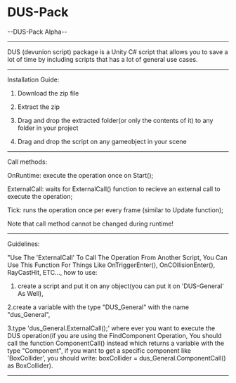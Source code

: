 # DUS-Pack

--DUS-Pack Alpha--


----------------------------

DUS (devunion script) package is a Unity C# script that allows you to save a lot of time by including scripts that has a lot of general use cases.

----------------------------

Installation Guide:

1. Download the zip file

2. Extract the zip 

3. Drag and drop the extracted folder(or only the contents of it) to any folder in your project

4. Drag and drop the script on any gameobject in your scene

----------------------------

Call methods:

OnRuntime: execute the operation once on Start();

ExternalCall: waits for ExternalCall() function to recieve an external call to execute the operation;

Tick: runs the operation once per every frame (similar to Update function);

Note that call method cannot be changed during runtime!

----------------------------

Guidelines:

"Use The 'ExternalCall' To Call The Operation From Another Script, You Can Use This Function For Things Like OnTriggerEnter(), OnCOllisionEnter(), RayCastHit, ETC..., how to use:

1. create a script and put it on any object(you can put it on 'DUS-General' As Well),

2.create a variable with the type "DUS_General" with the name "dus_General",

3.type 'dus_General.ExternalCall();' where ever you want to execute the DUS operation(if you are using the FindComponent Operation, You should call the function ComponentCall() instead which returns a variable with the type "Component", if you want to get a specific component like 'BoxCollider', you should write: boxCollider = dus_General.ComponentCall() as BoxCollider).


----------------------------
